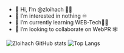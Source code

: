 - 👋 Hi, I’m @zloihach 🧔🏽
- 👀 I’m interested in nothing ♾️
- 🌱 I’m currently learning WEB-Tech👨‍💻
- 💞️ I’m looking to collaborate on WebPR 🕸️


![Zloihach GitHub stats](https://github-readme-stats.vercel.app/api?username=zloihach&show_icons=true&theme=onedark)
![Top Langs](https://github-readme-stats.vercel.app/api/top-langs/?username=zloihach\&layout=compact&theme=onedark)
<!---
zloihach/zloihach is a ✨ special ✨ repository because its `README.md` (this file) appears on your GitHub profile.
You can click the Preview link to take a look at your changes.
--->
